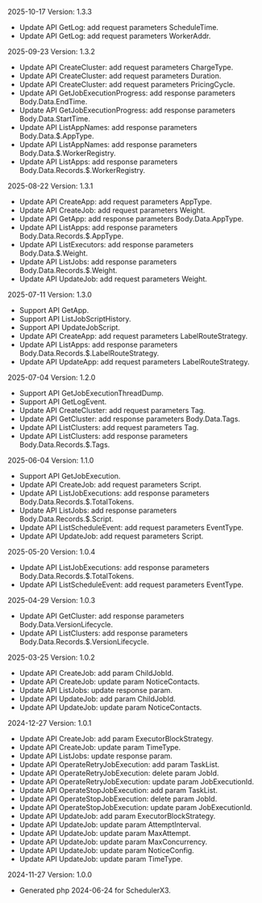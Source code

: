 2025-10-17 Version: 1.3.3
- Update API GetLog: add request parameters ScheduleTime.
- Update API GetLog: add request parameters WorkerAddr.


2025-09-23 Version: 1.3.2
- Update API CreateCluster: add request parameters ChargeType.
- Update API CreateCluster: add request parameters Duration.
- Update API CreateCluster: add request parameters PricingCycle.
- Update API GetJobExecutionProgress: add response parameters Body.Data.EndTime.
- Update API GetJobExecutionProgress: add response parameters Body.Data.StartTime.
- Update API ListAppNames: add response parameters Body.Data.$.AppType.
- Update API ListAppNames: add response parameters Body.Data.$.WorkerRegistry.
- Update API ListApps: add response parameters Body.Data.Records.$.WorkerRegistry.


2025-08-22 Version: 1.3.1
- Update API CreateApp: add request parameters AppType.
- Update API CreateJob: add request parameters Weight.
- Update API GetApp: add response parameters Body.Data.AppType.
- Update API ListApps: add response parameters Body.Data.Records.$.AppType.
- Update API ListExecutors: add response parameters Body.Data.$.Weight.
- Update API ListJobs: add response parameters Body.Data.Records.$.Weight.
- Update API UpdateJob: add request parameters Weight.


2025-07-11 Version: 1.3.0
- Support API GetApp.
- Support API ListJobScriptHistory.
- Support API UpdateJobScript.
- Update API CreateApp: add request parameters LabelRouteStrategy.
- Update API ListApps: add response parameters Body.Data.Records.$.LabelRouteStrategy.
- Update API UpdateApp: add request parameters LabelRouteStrategy.


2025-07-04 Version: 1.2.0
- Support API GetJobExecutionThreadDump.
- Support API GetLogEvent.
- Update API CreateCluster: add request parameters Tag.
- Update API GetCluster: add response parameters Body.Data.Tags.
- Update API ListClusters: add request parameters Tag.
- Update API ListClusters: add response parameters Body.Data.Records.$.Tags.


2025-06-04 Version: 1.1.0
- Support API GetJobExecution.
- Update API CreateJob: add request parameters Script.
- Update API ListJobExecutions: add response parameters Body.Data.Records.$.TotalTokens.
- Update API ListJobs: add response parameters Body.Data.Records.$.Script.
- Update API ListScheduleEvent: add request parameters EventType.
- Update API UpdateJob: add request parameters Script.


2025-05-20 Version: 1.0.4
- Update API ListJobExecutions: add response parameters Body.Data.Records.$.TotalTokens.
- Update API ListScheduleEvent: add request parameters EventType.


2025-04-29 Version: 1.0.3
- Update API GetCluster: add response parameters Body.Data.VersionLifecycle.
- Update API ListClusters: add response parameters Body.Data.Records.$.VersionLifecycle.


2025-03-25 Version: 1.0.2
- Update API CreateJob: add param ChildJobId.
- Update API CreateJob: update param NoticeContacts.
- Update API ListJobs: update response param.
- Update API UpdateJob: add param ChildJobId.
- Update API UpdateJob: update param NoticeContacts.


2024-12-27 Version: 1.0.1
- Update API CreateJob: add param ExecutorBlockStrategy.
- Update API CreateJob: update param TimeType.
- Update API ListJobs: update response param.
- Update API OperateRetryJobExecution: add param TaskList.
- Update API OperateRetryJobExecution: delete param JobId.
- Update API OperateRetryJobExecution: update param JobExecutionId.
- Update API OperateStopJobExecution: add param TaskList.
- Update API OperateStopJobExecution: delete param JobId.
- Update API OperateStopJobExecution: update param JobExecutionId.
- Update API UpdateJob: add param ExecutorBlockStrategy.
- Update API UpdateJob: update param AttemptInterval.
- Update API UpdateJob: update param MaxAttempt.
- Update API UpdateJob: update param MaxConcurrency.
- Update API UpdateJob: update param NoticeConfig.
- Update API UpdateJob: update param TimeType.


2024-11-27 Version: 1.0.0
- Generated php 2024-06-24 for SchedulerX3.

